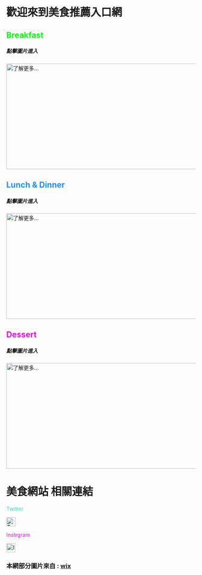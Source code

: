 <html>
  <head>
    <style>
    .green-text {
      color:#00FF00;
    }
    .dodger-blue-text {
      color:#1E90FF;
    }
    .purple-text {
      color:#ff00ff;
    }
    .blue-text{
      color:#33ded3;
    }
    .pink-text{
      color:#f209f5;
    }
    </style>
  </head>

<h1> 歡迎來到美食推薦入口網 </h1><p>



<h2 class="green-text">    Breakfast   </h2>

<h5>點擊圖片進入</h5>
    <a href="https://gary7lu.github.io/Breakfast/">
 <img id="comp-ja6kq5fb3imgimage" style="width: 560px; height: 280px;" data-type="image"  src="https://static.wixstatic.com/media/01644db689fb4d349635ef847be71017.jpg/v1/fill/w_280,h_280,al_c,q_80,usm_0.66_1.00_0.01/Couple%20in%20a%20Kitchen.webp" title="了解更多..."></a><p>




<h2 class="dodger-blue-text">   Lunch & Dinner   </h2>

<h5>點擊圖片進入</h5>
    <a href="https://gary7lu.github.io/Cuisine/">
 <img id="comp-ja6kq5fb1imgimage" style="width: 560px; height: 280px;" data-type="image" src="https://static.wixstatic.com/media/3053efb8cad14b2188b48df41aa303cf.jpg/v1/fill/w_280,h_280,al_c,q_80,usm_0.66_1.00_0.01/Outside%20Dinner.webp" title="了解更多..."></a><p>




<h2 class="purple-text">      Dessert   </h2>

<h5>點擊圖片進入</h5>
    <a href="https://gary7lu.github.io/Dessert/"> 
  <img id="comp-ja6kq5fbimgimage" style="width: 560px; height: 280px;" data-type="image" src="https://static.wixstatic.com/media/a97347d205194af6b032e1efa1ade4b6.jpg/v1/fill/w_280,h_280,al_c,q_80,usm_0.66_1.00_0.01/Making%20Chocolates.webp" title="了解更多..."></a><p>




<h1>    美食網站 相關連結  </h1>

<p class="blue-text">   Twitter   </p>
<a href="https://twitter.com/twitterfood"> 
 <img id="comp-imw36oii1imageimageimage" alt="Twitter Social Icon" data-type="image" src="https://static.wixstatic.com/media/9c4b521dd2404cd5a05ed6115f3a0dc8.png/v1/fill/w_24,h_24,al_c,q_80,usm_0.66_1.00_0.01/9c4b521dd2404cd5a05ed6115f3a0dc8.webp"     style="width: 24px; height: 24px; "></a><p>


<p class="pink-text">   Instrgram   </p>
<a href ="https://www.instagram.com/love_food/"> 
 <img id="comp-imw36oii0imageimageimage" alt="Instagram Social Icon" data-type="image" src="https://static.wixstatic.com/media/8d6893330740455c96d218258a458aa4.png/v1/fill/w_24,h_24,al_c,q_80,usm_0.66_1.00_0.01/8d6893330740455c96d218258a458aa4.webp" style="width: 24px; height: 24px; "></a><p>
 

<h3> 本網部分圖片來自 : <a href="https://www.wix.com/"> wix </a></h3>


